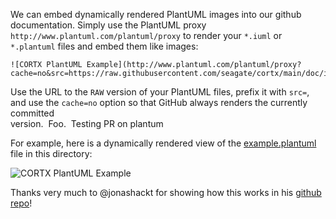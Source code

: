 We can embed dynamically rendered PlantUML images into our github documentation. Simply use the PlantUML proxy `http://www.plantuml.com/plantuml/proxy` to render your `*.iuml` or `*.plantuml` files and embed them like images:

```
![CORTX PlantUML Example](http://www.plantuml.com/plantuml/proxy?cache=no&src=https://raw.githubusercontent.com/seagate/cortx/main/doc/images/plantuml/example.plantuml)
```

Use the URL to the `RAW` version of your PlantUML files, prefix it with `src=`, and use the `cache=no` option so that GitHub always renders the currently committed  
version.  Foo.  Testing PR on plantum

For example, here is a dynamically rendered view of the [example.plantuml](https://raw.githubusercontent.com/seagate/cortx/main/doc/images/plantuml/example.plantuml)  
file in this directory:

![CORTX PlantUML Example](http://www.plantuml.com/plantuml/proxy?cache=no&src=https://raw.githubusercontent.com/seagate/cortx/main/doc/images/plantuml/example.plantuml)

Thanks very much to @jonashackt for showing how this works in his [github repo](https://github.com/jonashackt/plantuml-markdown)!
